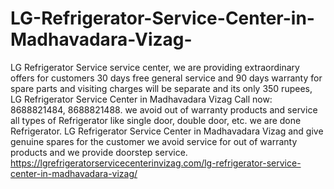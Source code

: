 # LG-Refrigerator-Service-Center-in-Madhavadara-Vizag-
 LG Refrigerator Service service center, we are providing extraordinary offers for customers 30 days free general service and 90 days warranty for spare parts and visiting charges will be separate and its only 350 rupees, LG Refrigerator Service Center in Madhavadara Vizag Call now: 8688821484, 8688821488.  we avoid out of warranty products and service all types of Refrigerator like single door, double door, etc. we are done Refrigerator. LG Refrigerator Service Center in Madhavadara Vizag and give genuine spares for the customer we avoid service for out of warranty products and we provide doorstep service.   https://lgrefrigeratorservicecenterinvizag.com/lg-refrigerator-service-center-in-madhavadara-vizag/

